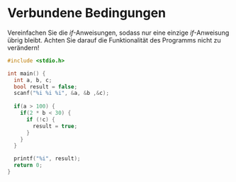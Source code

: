 # Verbundene Bedingungen

Vereinfachen Sie die *if*-Anweisungen, sodass nur eine einzige *if*-Anweisung übrig bleibt.
Achten Sie darauf die Funktionalität des Programms nicht zu verändern!

```cpp
#include <stdio.h>

int main() {
  int a, b, c;
  bool result = false;
  scanf("%i %i %i", &a, &b ,&c);
  
  if(a > 100) {
    if(2 * b < 30) {
      if (!c) {
        result = true;
      }
    }
  }

  printf("%i", result);
  return 0;
}
```